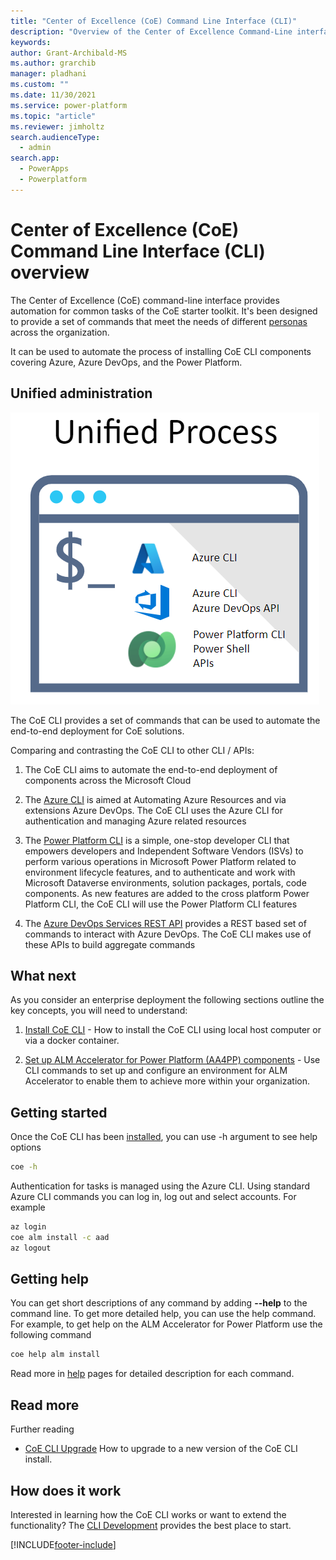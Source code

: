 ```yaml
---
title: "Center of Excellence (CoE) Command Line Interface (CLI)"
description: "Overview of the Center of Excellence Command-Line interface and how it automates the setup and administrator of common tasks"
keywords: 
author: Grant-Archibald-MS
ms.author: grarchib
manager: pladhani
ms.custom: ""
ms.date: 11/30/2021
ms.service: power-platform
ms.topic: "article"
ms.reviewer: jimholtz
search.audienceType: 
  - admin
search.app: 
  - PowerApps
  - Powerplatform
---
```


# Center of Excellence (CoE) Command Line Interface (CLI) overview

The Center of Excellence (CoE) command-line interface provides automation for common tasks of the CoE starter toolkit. It's been designed to provide a set of commands that meet the needs of different [personas](./alm/personas.md) across the organization.

It can be used to automate the process of installing CoE CLI components covering Azure, Azure DevOps, and the Power Platform.

## Unified administration

![CLI Unified Process](./media/cli-unified-process.png)

The CoE CLI provides a set of commands that can be used to automate the end-to-end deployment for CoE solutions.

Comparing and contrasting the CoE CLI to other CLI / APIs:

1. The CoE CLI aims to automate the end-to-end deployment of components across the Microsoft Cloud

1. The [Azure CLI](/cli/azure/) is aimed at Automating Azure Resources and via extensions Azure DevOps. The CoE CLI uses the Azure CLI for authentication and managing Azure related resources

1. The [Power Platform CLI](/powerapps/developer/data-platform/powerapps-cli) is a simple, one-stop developer CLI that empowers developers and Independent Software Vendors (ISVs) to perform various operations in Microsoft Power Platform related to environment lifecycle features, and to authenticate and work with Microsoft Dataverse environments, solution packages, portals, code components. As new features are added to the cross platform Power Platform CLI, the CoE CLI will use the Power Platform CLI features

1. The [Azure DevOps Services REST API](/rest/api/azure/devops/) provides a REST based set of commands to interact with Azure DevOps. The CoE CLI makes use of these APIs to build aggregate commands

## What next

As you consider an enterprise deployment the following sections outline the key concepts, you will need to understand:

1. [Install CoE CLI](./install.md) - How to install the CoE CLI using local host computer or via a docker container.

1. [Set up ALM Accelerator for Power Platform (AA4PP) components](./alm/overview.md) - Use CLI commands to set up and configure an environment for ALM Accelerator to enable them to achieve more within your organization.

## Getting started

Once the CoE CLI has been [installed](./install.md), you can use -h argument to see help options

```bash
coe -h
```

Authentication for tasks is managed using the Azure CLI. Using standard Azure CLI commands you can log in, log out and select accounts. For example

```bash
az login
coe alm install -c aad
az logout
```

## Getting help

You can get short descriptions of any command by adding **--help** to the command line. To get more detailed help, you can use the help command. For example, to get help on the ALM Accelerator for Power Platform use the following command

```bash
coe help alm install
```

Read more in [help](https://aka.ms/coe-cli/help/overview) pages for detailed description for each command.

## Read more

Further reading

- [CoE CLI Upgrade](./upgrade.md) How to upgrade to a new version of the CoE CLI install.

## How does it work

Interested in learning how the CoE CLI works or want to extend the functionality? The [CLI Development](./cli-development/overview.md) provides the best place to start.

[!INCLUDE[footer-include](../../../includes/footer-banner.md)]
